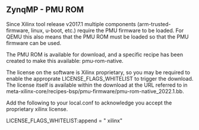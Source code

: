 
ZynqMP - PMU ROM
----------------

Since Xilinx tool release v2017.1 multiple components (arm-trusted-firmware,
linux, u-boot, etc.) require the PMU firmware to be loaded. For QEMU this also
means that the PMU ROM must be loaded so that the PMU firmware can be used.

The PMU ROM is available for download, and a specific recipe has been created
to make this available: pmu-rom-native.

The license on the software is Xilinx proprietary, so you may be required to
enable the approprate LICENSE_FLAGS_WHITELIST to trigger the download.
The license itself is available within the download at the URL referred to in
meta-xilinx-core/recipes-bsp/pmu-firmware/pmu-rom-native_2022.1.bb.

Add the following to your local.conf to acknowledge you accept the proprietary
xilinx license.

   LICENSE_FLAGS_WHITELIST:append = " xilinx"
